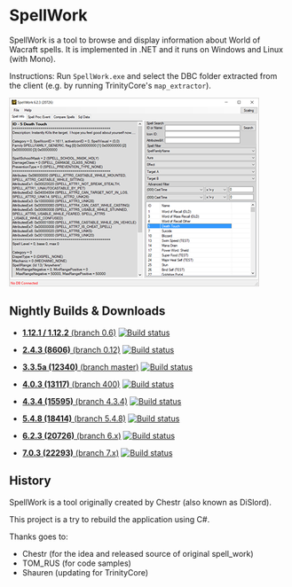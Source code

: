 SpellWork
=========

SpellWork is a tool to browse and display information about World of Wacraft spells.
It is implemented in .NET and it runs on Windows and Linux (with Mono).

Instructions: Run `SpellWork.exe` and select the DBC folder extracted from the client (e.g. by running TrinityCore's `map_extractor`).

![Screenshot](screenshot.png)

Nightly Builds & Downloads
--------------------------

- [**1.12.1 / 1.12.2** (branch 0.6)](https://ci.appveyor.com/api/projects/DDuarte/spellwork-cs/artifacts/SpellWork/SpellWork.zip?job=Configuration:%20Release&branch=0.6)
[![Build status](https://ci.appveyor.com/api/projects/status/bdkqqtu62sc21lw5/branch/0.6?svg=true)](https://ci.appveyor.com/project/DDuarte/spellwork-cs/branch/0.6)

- [**2.4.3 (8606)** (branch 0.12)](https://ci.appveyor.com/api/projects/DDuarte/spellwork-cs/artifacts/SpellWork/SpellWork.zip?job=Configuration:%20Release&branch=0.12)
[![Build status](https://ci.appveyor.com/api/projects/status/bdkqqtu62sc21lw5/branch/0.12?svg=true)](https://ci.appveyor.com/project/DDuarte/spellwork-cs/branch/0.12)

- [**3.3.5a (12340)** (branch master)](https://ci.appveyor.com/api/projects/DDuarte/spellwork-cs/artifacts/SpellWork/SpellWork.zip?job=Configuration:%20Release&branch=master)
[![Build status](https://ci.appveyor.com/api/projects/status/bdkqqtu62sc21lw5/branch/master?svg=true)](https://ci.appveyor.com/project/DDuarte/spellwork-cs/branch/master)

- [**4.0.3 (13117)** (branch 400)](https://ci.appveyor.com/api/projects/DDuarte/spellwork-cs/artifacts/SpellWork/SpellWork.zip?job=Configuration:%20Release&branch=400)
[![Build status](https://ci.appveyor.com/api/projects/status/bdkqqtu62sc21lw5/branch/400?svg=true)](https://ci.appveyor.com/project/DDuarte/spellwork-cs/branch/400)

- [**4.3.4 (15595)** (branch 4.3.4)](https://ci.appveyor.com/api/projects/DDuarte/spellwork-cs/artifacts/SpellWork/SpellWork.zip?job=Configuration:%20Release&branch=4.3.4)
[![Build status](https://ci.appveyor.com/api/projects/status/bdkqqtu62sc21lw5/branch/4.3.4?svg=true)](https://ci.appveyor.com/project/DDuarte/spellwork-cs/branch/4.3.4)

- [**5.4.8 (18414)** (branch 5.4.8)](https://ci.appveyor.com/api/projects/DDuarte/spellwork-cs/artifacts/SpellWork/SpellWork.zip?job=Configuration:%20Release&branch=5.4.8)
[![Build status](https://ci.appveyor.com/api/projects/status/bdkqqtu62sc21lw5/branch/5.4.8?svg=true)](https://ci.appveyor.com/project/DDuarte/spellwork-cs/branch/5.4.8)

- [**6.2.3 (20726)** (branch 6.x)](https://ci.appveyor.com/api/projects/DDuarte/spellwork-cs/artifacts/SpellWork/SpellWork.zip?job=Configuration:%20Release&branch=6.x)
[![Build status](https://ci.appveyor.com/api/projects/status/bdkqqtu62sc21lw5/branch/6.x?svg=true)](https://ci.appveyor.com/project/DDuarte/spellwork-cs/branch/6.x)

- [**7.0.3 (22293)** (branch 7.x)](https://ci.appveyor.com/api/projects/DDuarte/spellwork-cs/artifacts/SpellWork/SpellWork.zip?job=Configuration:%20Release&branch=7.x)
[![Build status](https://ci.appveyor.com/api/projects/status/bdkqqtu62sc21lw5/branch/7.x?svg=true)](https://ci.appveyor.com/project/DDuarte/spellwork-cs/branch/7.x)

History
-------

SpellWork is a tool originally created by Chestr (also known as DiSlord).

This project is a try to rebuild the application using C#.

Thanks goes to:

- Chestr (for the idea and released source of original spell_work)
- TOM_RUS (for code samples)
- Shauren (updating for TrinityCore)
